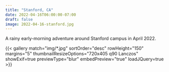 ```yaml
---
title: "Stanford, CA"
date: 2022-04-16T06:00:00-07:00
draft: false
image: 2022-04-16-stanford.jpg
---
```


A rainy early-morning adventure around Stanford campus in April 2022.

<!--more-->

{{< gallery match="img/*.jpg" sortOrder="desc" rowHeight="150" margins="5" thumbnailResizeOptions="720x405 q90 Lanczos" showExif=true previewType="blur" embedPreview="true" loadJQuery=true >}}